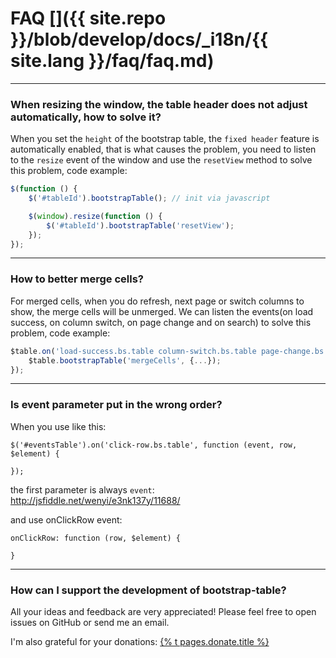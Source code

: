 # FAQ []({{ site.repo }}/blob/develop/docs/_i18n/{{ site.lang }}/faq/faq.md)

---

### When resizing the window, the table header does not adjust automatically, how to solve it?

When you set the `height` of the bootstrap table, the `fixed header` feature is automatically enabled, that is what causes the problem, you need to listen to the `resize` event of the window and use the `resetView` method to solve this problem, code example:

```js
$(function () {
    $('#tableId').bootstrapTable(); // init via javascript

    $(window).resize(function () {
        $('#tableId').bootstrapTable('resetView');
    });
});
```

---

### How to better merge cells?

For merged cells, when you do refresh, next page or switch columns to show, the merge cells will be unmerged. We can listen the events(on load success, on column switch, on page change and on search) to solve this problem, code example:

```js
$table.on('load-success.bs.table column-switch.bs.table page-change.bs.table search.bs.table', function () {
    $table.bootstrapTable('mergeCells', {...});
});
```

---

### Is event parameter put in the wrong order?

When you use like this:

```
$('#eventsTable').on('click-row.bs.table', function (event, row, $element) {

});
```

the first parameter is always `event`: http://jsfiddle.net/wenyi/e3nk137y/11688/

and use onClickRow event:

```
onClickRow: function (row, $element) {

}
```

---

### How can I support the development of bootstrap-table?

All your ideas and feedback are very appreciated! Please feel free to open issues on GitHub or send me an email.

I'm also grateful for your donations: <a href="/donate">{% t pages.donate.title %}</a>
